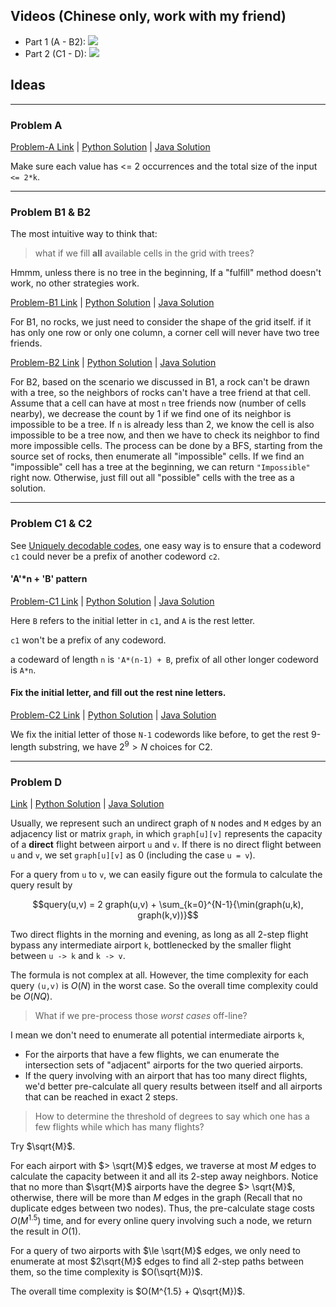 ## Videos (Chinese only, work with my friend)

- Part 1 (A - B2): [![](https://img.shields.io/youtube/likes/1Wklj__zv0s?style=social)](https://www.youtube.com/watch?v=1Wklj__zv0s)
- Part 2 (C1 - D): [![](https://img.shields.io/youtube/likes/862Rb7aOm5Y?style=social)](https://www.youtube.com/watch?v=862Rb7aOm5Y)

## Ideas

---

### Problem A

[Problem-A Link](https://www.facebook.com/codingcompetitions/hacker-cup/2022/qualification-round/problems/A) | [Python Solution](A.py) | [Java Solution](SolutionA.java)

Make sure each value has <= 2 occurrences and the total size of the input `<= 2*k`.

---

### Problem B1 & B2

The most intuitive way to think that: 

> what if we fill **all** available cells in the grid with trees?

Hmmm, unless there is no tree in the beginning, If a "fulfill" method doesn't work, no other strategies work.

[Problem-B1 Link](https://www.facebook.com/codingcompetitions/hacker-cup/2022/qualification-round/problems/B1) | [Python Solution](B1.py) | [Java Solution](SolutionB1.java)

For B1, no rocks, we just need to consider the shape of the grid itself. if it has only one row or only one column, a corner cell will never have two tree friends.

[Problem-B2 Link](https://www.facebook.com/codingcompetitions/hacker-cup/2022/qualification-round/problems/B2) | [Python Solution](B2.py) | [Java Solution](SolutionB2.java)

For B2, based on the scenario we discussed in B1, a rock can't be drawn with a tree, so the neighbors of rocks can't have a tree friend at that cell. Assume that a cell can have at most `n` tree friends now (number of cells nearby), we decrease the count by 1 if we find one of its neighbor is impossible to be a tree. If `n` is already less than 2, we know the cell is also impossible to be a tree now, and then we have to check its neighbor to find more impossible cells. The process can be done by a BFS, starting from the source set of rocks, then enumerate all "impossible" cells. If we find an "impossible" cell has a tree at the beginning, we can return `"Impossible"` right now. Otherwise, just fill out all "possible" cells with the tree as a solution.

---

### Problem C1 & C2

See [Uniquely decodable codes](https://en.wikipedia.org/wiki/Variable-length_code?fbclid=IwAR01mMCdDjPkY_rBFTAZhgdcP0WcwiZxW_bvS6wRzeTYJ2w7TBI_FnOWH-g#Uniquely_decodable_codes), one easy way is to ensure that a codeword `c1` could never be a prefix of another codeword `c2`.

#### 'A'\*n + 'B' pattern

[Problem-C1 Link](https://www.facebook.com/codingcompetitions/hacker-cup/2022/qualification-round/problems/C1) | [Python Solution](C1.py) | [Java Solution](SolutionC1.java)


Here `B` refers to the initial letter in `c1`, and `A` is the rest letter. 

`c1` won't be a prefix of any codeword.

a codeward of length `n` is `'A*(n-1) + B`, prefix of all other longer codeword is `A*n`.

#### Fix the initial letter, and fill out the rest nine letters.

[Problem-C2 Link](https://www.facebook.com/codingcompetitions/hacker-cup/2022/qualification-round/problems/C2) | [Python Solution](C2.py) | [Java Solution](SolutionC2.java)

We fix the initial letter of those `N-1` codewords like before, to get the rest 9-length substring, we have $2^9 > N$ choices for C2.

---

### Problem D

[Link](https://www.facebook.com/codingcompetitions/hacker-cup/2022/qualification-round/problems/D) | [Python Solution](D.py) | [Java Solution](SolutionD.java)

Usually, we represent such an undirect graph of `N` nodes and `M` edges by an adjacency list or matrix `graph`, in which `graph[u][v]` represents the capacity of a **direct** flight between airport `u` and `v`. If there is no direct flight between `u` and `v`, we set `graph[u][v]` as 0 (including the case `u = v`).

For a query from `u` to `v`, we can easily figure out the formula to calculate the query result by

$$query(u,v) = 2 graph(u,v) + \sum_{k=0}^{N-1}{\min(graph(u,k), graph(k,v))}$$

Two direct flights in the morning and evening, as long as all 2-step flight bypass any intermediate airport `k`, bottlenecked by the smaller flight between `u -> k` and `k -> v`.

The formula is not complex at all. However, the time complexity for each query `(u,v)` is $O(N)$ in the worst case. So the overall time complexity could be $O(NQ)$.

> What if we pre-process those *worst cases* off-line?

I mean we don't need to enumerate all potential intermediate airports `k`,

- For the airports that have a few flights, we can enumerate the intersection sets of "adjacent" airports for the two queried airports.
- If the query involving with an airport that has too many direct flights, we'd better pre-calculate all query results between itself and all airports that can be reached in exact 2 steps.

> How to determine the threshold of degrees to say which one has a few flights while which has many flights?

Try $\sqrt{M}$. 

For each airport with $> \sqrt{M}$ edges, we traverse at most $M$ edges to calculate the capacity between it and all its 2-step away neighbors. Notice that no more than $\sqrt{M}$ airports have the degree $> \sqrt{M}$, otherwise, there will be more than $M$ edges in the graph (Recall that no duplicate edges between two nodes). Thus, the pre-calculate stage costs $O(M^{1.5})$ time, and for every online query involving such a node, we return the result in $O(1)$.

For a query of two airports with $\le \sqrt{M}$ edges, we only need to enumerate at most $2\sqrt{M}$ edges to find all 2-step paths between them, so the time complexity is $O(\sqrt{M})$.

The overall time complexity is $O(M^{1.5} + Q\sqrt{M})$.



